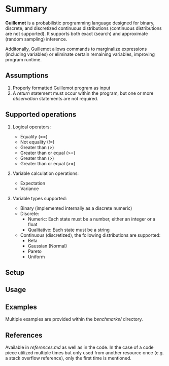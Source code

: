 # Summary
**Guillemot** is a probabilistic programming language designed for binary, discrete, and discretized continuous distributions (continuous distributions are not supported). It supports both exact (search) and approximate (random sampling) inference.

Additonally, Guillemot allows commands to marginalize expressions (including variables) or eliminate certain remaining variables, improving program runtime.


## Assumptions

1. Properly formatted Guillemot program as input
2. A *return* statement must occur within the program, but one or more *observation* statements are not required.


## Supported operations

1. Logical operators:
    * Equality (==)
    * Not equality (!=)
    * Greater than (>)
    * Greater than or equal (>=)
    * Greater than (>)
    * Greater than or equal (>=)

2. Variable calculation operations:
    * Expectation
    * Variance

3. Variable types supported:
    * Binary (implemented internally as a discrete numeric)
    * Discrete:
        * Numeric: Each state must be a number, either an integer or a float
        * Qualitative: Each state must be a string
    * Continuous (discretized), the following distributions are supported:
        * Beta
        * Gaussian (Normal)
        * Pareto
        * Uniform





## Setup




## Usage


## Examples
Multiple examples are provided within the *benchmarks/* directory.



## References

Available in *references.md* as well as in the code. In the case of a code piece utilized multiple times but only used from another resource once (e.g. a stack overflow reference), only the first time is mentioned.
